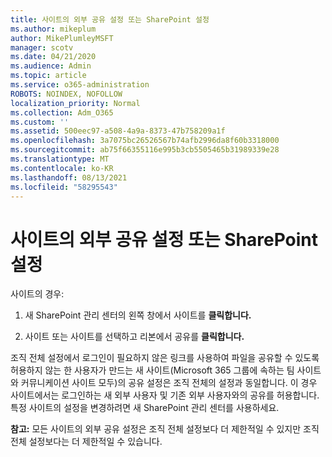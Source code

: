 ```yaml
---
title: 사이트의 외부 공유 설정 또는 SharePoint 설정
ms.author: mikeplum
author: MikePlumleyMSFT
manager: scotv
ms.date: 04/21/2020
ms.audience: Admin
ms.topic: article
ms.service: o365-administration
ROBOTS: NOINDEX, NOFOLLOW
localization_priority: Normal
ms.collection: Adm_O365
ms.custom: ''
ms.assetid: 500eec97-a508-4a9a-8373-47b758209a1f
ms.openlocfilehash: 3a7075bc26526567b74afb2996da8f60b3318000
ms.sourcegitcommit: ab75f66355116e995b3cb5505465b31989339e28
ms.translationtype: MT
ms.contentlocale: ko-KR
ms.lasthandoff: 08/13/2021
ms.locfileid: "58295543"
---
```

# <a name="turn-external-sharing-on-or-off-for-a-sharepoint-site"></a>사이트의 외부 공유 설정 또는 SharePoint 설정

사이트의 경우:
  
1. 새 SharePoint 관리 센터의 왼쪽 창에서 사이트를 **클릭합니다.**
    
2. 사이트 또는 사이트를 선택하고 리본에서 공유를 **클릭합니다.**
    
조직 전체 설정에서 로그인이 필요하지 않은 링크를 사용하여 파일을 공유할 수 있도록 허용하지 않는 한 사용자가 만드는 새 사이트(Microsoft 365 그룹에 속하는 팀 사이트와 커뮤니케이션 사이트 모두)의 공유 설정은 조직 전체의 설정과 동일합니다. 이 경우 사이트에서는 로그인하는 새 외부 사용자 및 기존 외부 사용자와의 공유를 허용합니다. 특정 사이트의 설정을 변경하려면 새 SharePoint 관리 센터를 사용하세요.
  
**참고:** 모든 사이트의 외부 공유 설정은 조직 전체 설정보다 더 제한적일 수 있지만 조직 전체 설정보다는 더 제한적일 수 있습니다. 
  

